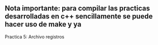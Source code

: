## Nota importante: para compilar las practicas desarrolladas en c++ sencillamente se puede hacer uso de make y ya ##

Practica 5: Archivo registros
